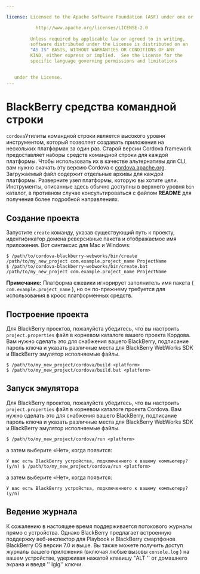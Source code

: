```yaml
---

license: Licensed to the Apache Software Foundation (ASF) under one or more contributor license agreements. See the NOTICE file distributed with this work for additional information regarding copyright ownership. The ASF licenses this file to you under the Apache License, Version 2.0 (the "License"); you may not use this file except in compliance with the License. You may obtain a copy of the License at

           http://www.apache.org/licenses/LICENSE-2.0
    
         Unless required by applicable law or agreed to in writing,
         software distributed under the License is distributed on an
         "AS IS" BASIS, WITHOUT WARRANTIES OR CONDITIONS OF ANY
         KIND, either express or implied.  See the License for the
         specific language governing permissions and limitations
    

   under the License.
---
```


# BlackBerry средства командной строки

`cordova`Утилиты командной строки является высокого уровня инструментом, который позволяет создавать приложения на нескольких платформах за один раз. Старой версии Cordova framework предоставляет наборы средств командной строки для каждой платформы. Чтобы использовать их в качестве альтернативы для CLI, вам нужно скачать эту версию Cordova с [cordova.apache.org][1]. Загружаемый файл содержит отдельные архивы для каждой платформы. Разверните узел платформы, которую вы хотите цели. Инструменты, описанные здесь обычно доступны в верхнего уровня `bin` каталог, в противном случае консультироваться с файлом **README** для получения более подробной направлениях.

 [1]: http://cordova.apache.org

## Создание проекта

Запустите `create` команду, указав существующий путь к проекту, идентификатор домена реверсивные пакета и отображаемое имя приложения. Вот синтаксис для Mac и Windows:

    $ /path/to/cordova-blackberry-webworks/bin/create /path/to/my_new_project com.example.project_name ProjectName
    $ /path/to/cordova-blackberry-webworks/bin/create.bat /path/to/my_new_project com.example.project_name ProjectName
    

**Примечание:** Платформа ежевики игнорирует заполнитель имя пакета ( `com.example.project_name` ), но он по-прежнему требуется для использования в кросс платформенных средств.

## Построение проекта

Для BlackBerry проектов, пожалуйста убедитесь, что вы настроить `project.properties` файл в корневом каталоге вашего проекта Кордова. Вам нужно сделать это для снабжения вашего BlackBerry, подписание пароль ключа и указать различные места для BlackBerry WebWorks SDK и BlackBerry эмулятор исполняемые файлы.

    $ /path/to/my_new_project/cordova/build <platform>
    $ /path/to/my_new_project/cordova/build.bat <platform>
    

## Запуск эмулятора

Для BlackBerry проектов, пожалуйста убедитесь, что вы настроить `project.properties` файл в корневом каталоге проекта Cordova. Вам нужно сделать это для снабжения вашего BlackBerry, подписание пароль ключа и указать различные места для BlackBerry WebWorks SDK и BlackBerry эмулятор исполняемые файлы.

    $ /path/to/my_new_project/cordova/run <platform>
    

а затем выберите «Нет», когда появится:

    У вас есть BlackBerry устройства, подключенного к вашему компьютеру? (y/n) $ /path/to/my_new_project/cordova/run <platform>
    

а затем выберите «Нет», когда появится:

    У вас есть BlackBerry устройства, подключенного к вашему компьютеру? (y/n)
    

## Ведение журнала

К сожалению в настоящее время поддерживается потокового журналы прямо с устройства. Однако BlackBerry предлагает встроенную поддержку веб-инспектор для Playbook и BlackBerry смартфонов BlackBerry OS версии 7.0 и выше. Вы также можете получить доступ журналы вашего приложения (включая любые вызовы `console.log` ) на вашем устройстве, удерживая нажатой клавишу "ALT '' от домашнего экрана и введя '' lglg'' ключи.